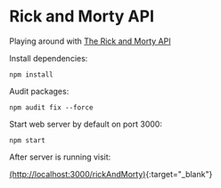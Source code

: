 # Rick and Morty API

Playing around with [The Rick and Morty API](https://rickandmortyapi.com/)

Install dependencies:
````
npm install
````

Audit packages:
```
npm audit fix --force
```

Start web server by default on port 3000:
```
npm start
```

After server is running visit:

[(http://localhost:3000/rickAndMorty)]((http://localhost:3000/rickAndMorty)){:target="_blank"}


